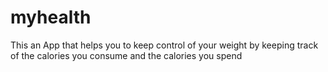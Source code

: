 # myhealth
This an App that helps you to keep control of your weight by keeping track of the calories you consume and the calories you spend
